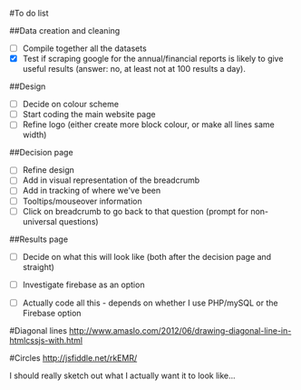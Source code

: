 #To do list

##Data creation and cleaning
- [ ] Compile together all the datasets
- [x] Test if scraping google for the annual/financial reports is likely to give useful results (answer: no, at least not at 100 results a day).

##Design
- [ ] Decide on colour scheme
- [ ] Start coding the main website page
- [ ] Refine logo (either create more block colour, or make all lines same width)

##Decision page
- [ ] Refine design
- [ ] Add in visual representation of the breadcrumb
- [ ] Add in tracking of where we've been
- [ ] Tooltips/mouseover information
- [ ] Click on breadcrumb to go back to that question (prompt for non-universal questions)

##Results page
- [ ] Decide on what this will look like (both after the decision page and straight)
- [ ] Investigate firebase as an option
- [ ] Actually code all this - depends on whether I use PHP/mySQL or the Firebase option  


#Diagonal lines
http://www.amaslo.com/2012/06/drawing-diagonal-line-in-htmlcssjs-with.html

#Circles
http://jsfiddle.net/rkEMR/

I should really sketch out what I actually want it to look like...

